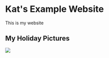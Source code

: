 # Kat's Example Website

This is my website

## My Holiday Pictures

![](https://azwp-az-prod-1-ap-southeast-2.s3.amazonaws.com/uploads/2021/08/WLT_FROG_M_BANNER_1080x540-1024x512.jpg)
